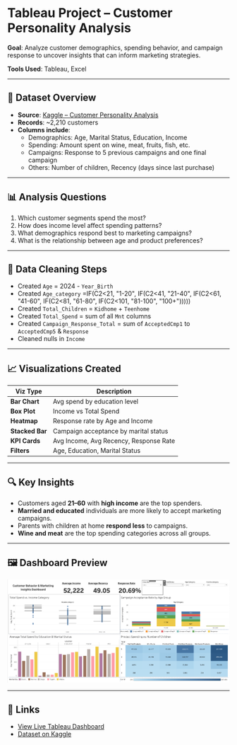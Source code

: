 # Tableau Project – Customer Personality Analysis

**Goal**: Analyze customer demographics, spending behavior, and campaign response to uncover insights that can inform marketing strategies.

**Tools Used**: Tableau, Excel

---

## 📝 Dataset Overview

- **Source**: [Kaggle – Customer Personality Analysis](https://www.kaggle.com/datasets/imakash3011/customer-personality-analysis)
- **Records**: ~2,210 customers
- **Columns include**:
  - Demographics: Age, Marital Status, Education, Income
  - Spending: Amount spent on wine, meat, fruits, fish, etc.
  - Campaigns: Response to 5 previous campaigns and one final campaign
  - Others: Number of children, Recency (days since last purchase)

---

## 📊 Analysis Questions

1. Which customer segments spend the most?
2. How does income level affect spending patterns?
3. What demographics respond best to marketing campaigns?
4. What is the relationship between age and product preferences?

---

## 🔧 Data Cleaning Steps

- Created `Age` = 2024 - `Year_Birth`
- Created `Age_category` =IF(C2<21, "1-20",  IF(C2<41, "21-40", IF(C2<61, "41-60", IF(C2<81, "61-80", IF(C2<101, "81-100", "100+")))))
- Created `Total_Children` = `Kidhome` + `Teenhome`
- Created `Total_Spend` = sum of all `Mnt` columns
- Created `Campaign_Response_Total` = sum of `AcceptedCmp1` to `AcceptedCmp5` & `Response`
- Cleaned nulls in `Income`

---

## 📈 Visualizations Created

| Viz Type | Description |
|----------|-------------|
| **Bar Chart** | Avg spend by education level |
| **Box Plot** | Income vs Total Spend |
| **Heatmap** | Response rate by Age and Income |
| **Stacked Bar** | Campaign acceptance by marital status |
| **KPI Cards** | Avg Income, Avg Recency, Response Rate |
| **Filters** | Age, Education, Marital Status |

---

## 🔍 Key Insights

- Customers aged **21–60** with **high income** are the top spenders.
- **Married and educated** individuals are more likely to accept marketing campaigns.
- Parents with children at home **respond less** to campaigns.
- **Wine and meat** are the top spending categories across all groups.

---

## 🖼️ Dashboard Preview

![Customer Dashboard](../assets/dashboards/tableau-customer-analysis.png)

---

## 🔗 Links

- [View Live Tableau Dashboard](https://public.tableau.com/views/YOUR-LINK-HERE)
- [Dataset on Kaggle](https://www.kaggle.com/datasets/imakash3011/customer-personality-analysis)

